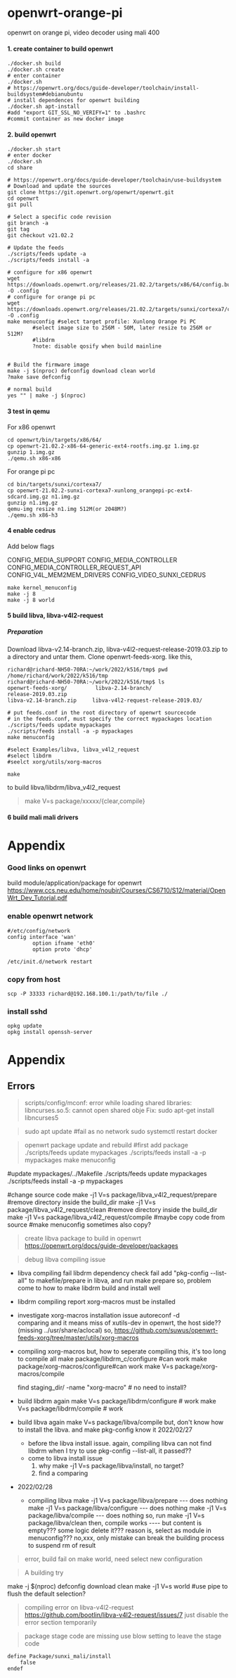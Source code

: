 # openwrt-orange-pi
openwrt on orange pi, video decoder using mali 400

#### 1. create container to build openwrt
```
./docker.sh build
./docker.sh create
# enter container
./docker.sh
# https://openwrt.org/docs/guide-developer/toolchain/install-buildsystem#debianubuntu
# install dependences for openwrt building
./docker.sh apt-install
#add "export GIT_SSL_NO_VERIFY=1" to .bashrc
#commit container as new docker image
```

#### 2. build openwrt
```
./docker.sh start
# enter docker
./docker.sh
cd share

# https://openwrt.org/docs/guide-developer/toolchain/use-buildsystem
# Download and update the sources
git clone https://git.openwrt.org/openwrt/openwrt.git
cd openwrt
git pull
 
# Select a specific code revision
git branch -a
git tag
git checkout v21.02.2
 
# Update the feeds
./scripts/feeds update -a
./scripts/feeds install -a
 
# configure for x86 openwrt
wget https://downloads.openwrt.org/releases/21.02.2/targets/x86/64/config.buildinfo -O .config
# configure for orange pi pc
wget https://downloads.openwrt.org/releases/21.02.2/targets/sunxi/cortexa7/config.buildinfo -O .config
make menuconfig #select target profile: Xunlong Orange Pi PC
		#select image size to 256M - 50M, later resize to 256M or 512M?
		#libdrm
		?note: disable qosify when build mainline


# Build the firmware image
make -j $(nproc) defconfig download clean world
?make save defconfig

# normal build
yes "" | make -j $(nproc)
```

#### 3 test in qemu
For x86 openwrt
```
cd openwrt/bin/targets/x86/64/
cp openwrt-21.02.2-x86-64-generic-ext4-rootfs.img.gz 1.img.gz
gunzip 1.img.gz
./qemu.sh x86-x86
```

For orange pi pc
```
cd bin/targets/sunxi/cortexa7/
cp openwrt-21.02.2-sunxi-cortexa7-xunlong_orangepi-pc-ext4-sdcard.img.gz n1.img.gz
gunzip n1.img.gz
qemu-img resize n1.img 512M(or 2048M?)
./qemu.sh x86-h3
```

#### 4 enable cedrus
Add below flags

CONFIG_MEDIA_SUPPORT
CONFIG_MEDIA_CONTROLLER
CONFIG_MEDIA_CONTROLLER_REQUEST_API
CONFIG_V4L_MEM2MEM_DRIVERS
CONFIG_VIDEO_SUNXI_CEDRUS

```
make kernel_menuconfig
make -j 8
make -j 8 world
```

#### 5 build libva, libva-v4l2-request
##### Preparation
Download libva-v2.14-branch.zip, libva-v4l2-request-release-2019.03.zip to a directory and untar them.
Clone openwrt-feeds-xorg. like this,
```
richard@richard-NH50-70RA:~/work/2022/k516/tmp$ pwd
/home/richard/work/2022/k516/tmp
richard@richard-NH50-70RA:~/work/2022/k516/tmp$ ls
openwrt-feeds-xorg/         libva-2.14-branch/                   release-2019.03.zip
libva-v2.14-branch.zip     libva-v4l2-request-release-2019.03/
```

```
# put feeds.conf in the root directory of openwrt sourcecode
# in the feeds.conf, must specify the correct mypackages location
./scripts/feeds update mypackages
./scripts/feeds install -a -p mypackages
make menuconfig

#select Examples/libva, libva_v4l2_request
#select libdrm
#seelct xorg/utils/xorg-macros

make 
```

to build libva/libdrm/libva_v4l2_request
> make V=s package/xxxxx/{clear,compile}


#### 6 build mali mali drivers


# Appendix
### Good links on openwrt
build module/application/package for openwrt
https://www.ccs.neu.edu/home/noubir/Courses/CS6710/S12/material/OpenWrt_Dev_Tutorial.pdf

### enable openwrt network
```
#/etc/config/network
config interface 'wan'      
        option ifname 'eth0'
        option proto 'dhcp' 

/etc/init.d/network restart
```

### copy from host
```
scp -P 33333 richard@192.168.100.1:/path/to/file ./
```

### install sshd
```
opkg update
opkg install openssh-server
```


# Appendix
## Errors
> scripts/config/mconf: error while loading shared libraries: libncurses.so.5: cannot open shared obje
Fix: sudo apt-get install libncurses5

> sudo apt update #fail as no network
sudo systemctl restart docker

> openwrt package update and rebuild
#first add package
./scripts/feeds update mypackages
./scripts/feeds install -a -p mypackages
make menuconfig

#update mypackages/../Makefile
./scripts/feeds update mypackages
./scripts/feeds install -a -p mypackages

#change source code
make -j1 V=s package/libva_v4l2_request/prepare #remove directory inside the build_dir
make -j1 V=s package/libva_v4l2_request/clean   #remove directory inside the build_dir
make -j1 V=s package/libva_v4l2_request/compile #maybe copy code from source
                                        #make menuconfig sometimes also copy?


> create libva package to build in openwrt
https://openwrt.org/docs/guide-developer/packages

> debug libva compiling issue
- libva compiling fail
  libdrm dependency check fail
  add "pkg-config --list-all" to makefile/prepare in libva, and run make prepare
  so, problem come to how to make libdrm build and install well
- libdrm compiling report xorg-macros must be installed

- investigate xorg-macros installation issue
  autoreconf -d  
  comparing and it means miss of xutils-dev in openwrt, the host side??(missing ../usr/share/aclocal)
  so, 
  https://github.com/suwus/openwrt-feeds-xorg/tree/master/utils/xorg-macros

- compiling xorg-macros
  but, how to seperate compiling this, it's too long to compile all
  make package/libdrm_c/configure #can work
  make package/xorg-macros/configure#can work
  make V=s package/xorg-macros/compile
 
  find staging_dir/ -name "xorg-macro" # no need to install?
  
- build libdrm again
  make V=s package/libdrm/configure # work
  make V=s package/libdrm/compile # work

- build libva again
  make V=s package/libva/compile
  but, don't know how to install the libva. and make pkg-config know it
  2022/02/27
     * before the libva install issue. again, compiling libva can not find libdrm
       when I try to use pkg-config --list-all, it passed??
     * come to libva install issue
       1. why make -j1 V=s package/libva/install, no target?
       2. find a comparing
 
- 2022/02/28
  * compiling libva
    make -j1 V=s package/libva/prepare --- does nothing
    make -j1 V=s package/libva/configure --- does nothing
    make -j1 V=s package/libva/compile --- does nothing
    so, run
    make -j1 V=s package/libva/clean
    then, compile works
    ---- but content is empty??? some logic delete it???
         reason is, select as module in menuconfig???
         no,xxx, only mistake can break the building process to suspend rm of result


> error, build fail on make world, need select new configuration

> A building try
  
  make -j $(nproc) defconfig download clean 
  make -j1 V=s world  #use pipe to flush the default selection?

> compiling error on libva-v4l2-request
https://github.com/bootlin/libva-v4l2-request/issues/7
just disable the error section temporarily

> package stage code are missing
use blow setting to leave the stage code
```
define Package/sunxi_mali/install
	false
endef
```
